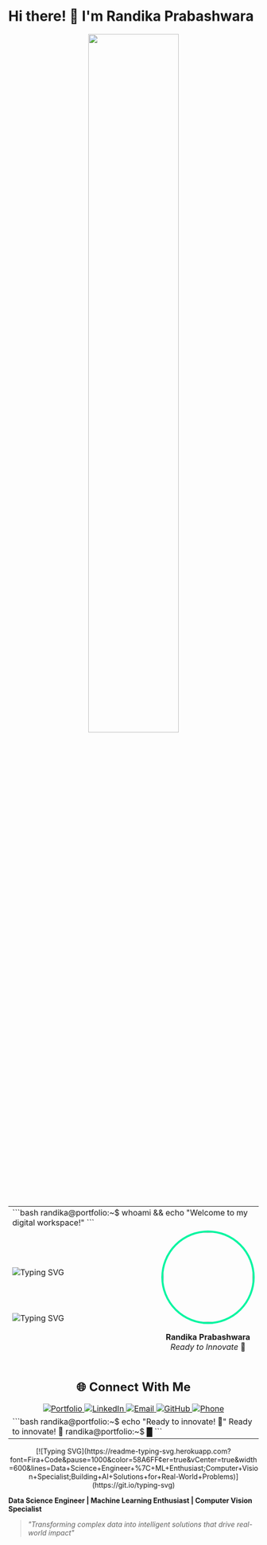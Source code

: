 # Hi there! 👋 I'm Randika Prabashwara

<div align="center">
<img src="https://github.com/SP-XD/SP-XD/blob/main/images/dev-working_rounded.gif?raw=true" width="60%">

<table>
<tr><td colspan="2">
```bash
randika@portfolio:~$ whoami && echo "Welcome to my digital workspace!"
```
</td></tr>
<tr>
<td align="left" width="60%">

<!-- First Animation Set: Professional Roles -->
![Typing SVG](https://readme-typing-svg.herokuapp.com?font=Ubuntu+Mono&size=18&duration=2000&pause=1500&color=00F5A0&vCenter=true&multiline=true&width=450&height=160&lines=📊+Data+Science+Engineer;🔥+ML+Enthusiast;⚗️+Researcher;Computer+Vision+Specialist;Building+AI+Solutions+for+Real-World+Problems;Featured+Projects:;_________________________;⚡+CSM-SR;🎯+IntellijSense;🛠️+CodeCrafters)

<!-- Gap for visual separation -->
<br><br>

<!-- Second Animation Set: Featured Projects (with delay) -->
![Typing SVG](https://readme-typing-svg.herokuapp.com?font=Ubuntu+Mono&size=18&duration=2000&pause=1000&color=58A6FF&vCenter=true&multiline=false&width=450&height=30&lines=⚡+CSM-SR;🎯+IntellijSense;🛠️+Code+Crafters&repeat=false&delayStart=8000)

</td>
<td align="center" width="40%">
<img width="180" src="https://avatars.githubusercontent.com/u/randikapra?v=4" style="border-radius: 50%; border: 4px solid #00F5A0;">

**Randika Prabashwara**  
*Ready to Innovate* 🚀
</td>
</tr>
<tr><td colspan="2">

<div align="center">
    <h2>🌐 Connect With Me</h2>
    <a href="https://randikapra.github.io">
        <img src="https://img.shields.io/badge/🌐_Portfolio-Visit_Website-FF5722?style=for-the-badge" alt="Portfolio">
    </a>
    <a href="https://www.linkedin.com/in/randika-prabashwara-739bba237/">
        <img src="https://img.shields.io/badge/💼_LinkedIn-Connect-0077B5?style=for-the-badge" alt="LinkedIn">
    </a>
    <a href="mailto:randikap.20@cse.mrt.ac.lk">
        <img src="https://img.shields.io/badge/📧_Email-Contact-D14836?style=for-the-badge" alt="Email">
    </a>
    <a href="https://github.com/randikapra">
        <img src="https://img.shields.io/badge/💻_GitHub-Follow-181717?style=for-the-badge" alt="GitHub">
    </a>
    <a href="tel:+94775747823">
        <img src="https://img.shields.io/badge/📱_Phone-Call-25D366?style=for-the-badge" alt="Phone">
    </a>
</div>

</td></tr>
<tr><td colspan="2">
```bash
randika@portfolio:~$ echo "Ready to innovate! 🚀"
Ready to innovate! 🚀
randika@portfolio:~$ █
```
</td></tr>
</table>
</div>

<div align="center">
[![Typing SVG](https://readme-typing-svg.herokuapp.com?font=Fira+Code&pause=1000&color=58A6FF&center=true&vCenter=true&width=600&lines=Data+Science+Engineer+%7C+ML+Enthusiast;Computer+Vision+Specialist;Building+AI+Solutions+for+Real-World+Problems)](https://git.io/typing-svg)
</div>

**Data Science Engineer | Machine Learning Enthusiast | Computer Vision Specialist**
> *"Transforming complex data into intelligent solutions that drive real-world impact"*
